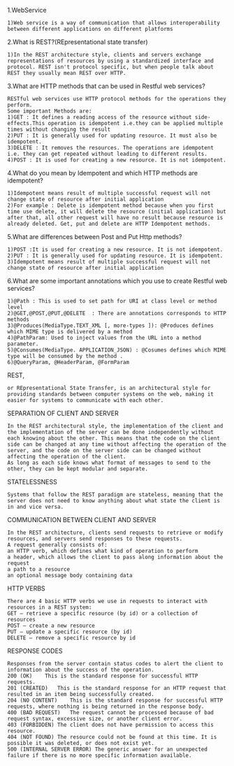 1.WebService

    1)Web service is a way of communication that allows interoperability between different applications on different platforms

2.What is REST?(REpresentational state transfer)

    1)In the REST architecture style, clients and servers exchange representations of resources by using a standardized interface and protocol. REST isn't protocol specific, but when people talk about REST they usually mean REST over HTTP.

3.What are HTTP methods that can be used in Restful web services?

    RESTful web services use HTTP protocol methods for the operations they perform.
    Some important Methods are:
    1)GET : It defines a reading access of the resource without side-effects.This operation is idempotent i.e.they can be applied multiple times without changing the result
    2)PUT : It is generally used for updating resource. It must also be idempotent.
    3)DELETE : It removes the resources. The operations are idempotent i.e. they can get repeated without leading to different results.
    4)POST : It is used for creating a new resource. It is not idempotent.

4.What do you mean by Idempotent and which HTTP methods are idempotent?

    1)Idempotent means result of multiple successful request will not change state of resource after initial application
    2)For example : Delete is idempotent method because when you first time use delete, it will delete the resource (initial application) but after that, all other request will have no result because resource is already deleted. Get, put and delete are HTTP Idempotent methods.

5.What are differences between Post and Put Http methods?

    1)POST :It is used for creating a new resource. It is not idempotent.
    2)PUT : It is generally used for updating resource. It is idempotent.
    3)Idempotent means result of multiple successful request will not change state of resource after initial application



6.What are some important annotations which you use to create Restful web services?

    1)@Path : This is used to set path for URI at class level or method level
    2)@GET,@POST,@PUT,@DELETE  : There are annotations corresponds to HTTP methods
    3)@Produces(MediaType.TEXT_XML [, more-types ]): @Produces defines which MIME type is delivered by a method
    4)@PathParam: Used to inject values from the URL into a method parameter.
    5)@Consumes(MediaType. APPLICATION_JSON) : @Cosumes defines which MIME type will be consumed by the method .
    6)@QueryParam, @HeaderParam, @FormParam

REST, 

    or REpresentational State Transfer, is an architectural style for providing standards between computer systems on the web, making it easier for systems to communicate with each other. 

SEPARATION OF CLIENT AND SERVER

    In the REST architectural style, the implementation of the client and the implementation of the server can be done independently without each knowing about the other. This means that the code on the client side can be changed at any time without affecting the operation of the server, and the code on the server side can be changed without affecting the operation of the client.
    As long as each side knows what format of messages to send to the other, they can be kept modular and separate.

STATELESSNESS

    Systems that follow the REST paradigm are stateless, meaning that the server does not need to know anything about what state the client is in and vice versa.

COMMUNICATION BETWEEN CLIENT AND SERVER

    In the REST architecture, clients send requests to retrieve or modify resources, and servers send responses to these requests.
    A request generally consists of:
    an HTTP verb, which defines what kind of operation to perform
    a header, which allows the client to pass along information about the request
    a path to a resource
    an optional message body containing data

HTTP VERBS

    There are 4 basic HTTP verbs we use in requests to interact with resources in a REST system:
    GET — retrieve a specific resource (by id) or a collection of resources
    POST — create a new resource
    PUT — update a specific resource (by id)
    DELETE — remove a specific resource by id

RESPONSE CODES
    
    Responses from the server contain status codes to alert the client to information about the success of the operation.
    200 (OK)	This is the standard response for successful HTTP requests.
    201 (CREATED)	This is the standard response for an HTTP request that resulted in an item being successfully created.
    204 (NO CONTENT)	This is the standard response for successful HTTP requests, where nothing is being returned in the response body.
    400 (BAD REQUEST)	The request cannot be processed because of bad request syntax, excessive size, or another client error.
    403 (FORBIDDEN)	The client does not have permission to access this resource.
    404 (NOT FOUND)	The resource could not be found at this time. It is possible it was deleted, or does not exist yet.
    500 (INTERNAL SERVER ERROR)	The generic answer for an unexpected failure if there is no more specific information available.
